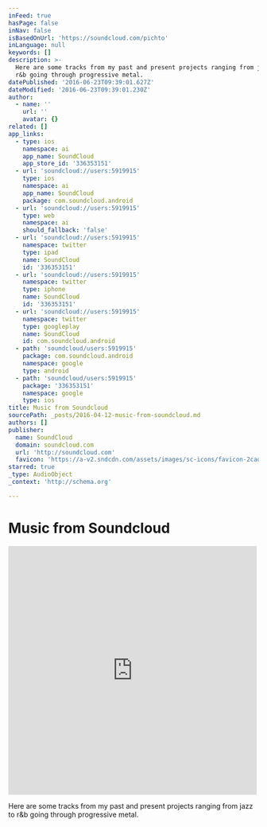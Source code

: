 ```yaml
---
inFeed: true
hasPage: false
inNav: false
isBasedOnUrl: 'https://soundcloud.com/pichto'
inLanguage: null
keywords: []
description: >-
  Here are some tracks from my past and present projects ranging from jazz to
  r&b going through progressive metal.
datePublished: '2016-06-23T09:39:01.627Z'
dateModified: '2016-06-23T09:39:01.230Z'
author:
  - name: ''
    url: ''
    avatar: {}
related: []
app_links:
  - type: ios
    namespace: ai
    app_name: SoundCloud
    app_store_id: '336353151'
  - url: 'soundcloud://users:5919915'
    type: ios
    namespace: ai
    app_name: SoundCloud
    package: com.soundcloud.android
  - url: 'soundcloud://users:5919915'
    type: web
    namespace: ai
    should_fallback: 'false'
  - url: 'soundcloud://users:5919915'
    namespace: twitter
    type: ipad
    name: SoundCloud
    id: '336353151'
  - url: 'soundcloud://users:5919915'
    namespace: twitter
    type: iphone
    name: SoundCloud
    id: '336353151'
  - url: 'soundcloud://users:5919915'
    namespace: twitter
    type: googleplay
    name: SoundCloud
    id: com.soundcloud.android
  - path: 'soundcloud/users:5919915'
    package: com.soundcloud.android
    namespace: google
    type: android
  - path: 'soundcloud/users:5919915'
    package: '336353151'
    namespace: google
    type: ios
title: Music from Soundcloud
sourcePath: _posts/2016-04-12-music-from-soundcloud.md
authors: []
publisher:
  name: SoundCloud
  domain: soundcloud.com
  url: 'http://soundcloud.com'
  favicon: 'https://a-v2.sndcdn.com/assets/images/sc-icons/favicon-2cadd14b.ico'
starred: true
_type: AudioObject
_context: 'http://schema.org'

---
```

# Music from Soundcloud

<iframe src="https://cdn.embedly.com/widgets/media.html?src=https%3A%2F%2Fw.soundcloud.com%2Fplayer%2F%3Fvisual%3Dtrue%26url%3Dhttp%253A%252F%252Fapi.soundcloud.com%252Fusers%252F5919915%26show_artwork%3Dtrue&amp;url=https%3A%2F%2Fsoundcloud.com%2Fpichto&amp;image=http%3A%2F%2Fi1.sndcdn.com%2Favatars-000217416164-2af8yy-t500x500.jpg&amp;key=b7d04c9b404c499eba89ee7072e1c4f7&amp;type=text%2Fhtml&amp;schema=soundcloud" width="500" height="500" scrolling="no" frameborder="0" allowfullscreen="allowfullscreen" style=""></iframe>

Here are some tracks from my past and present projects ranging from jazz to r&b going through progressive metal.